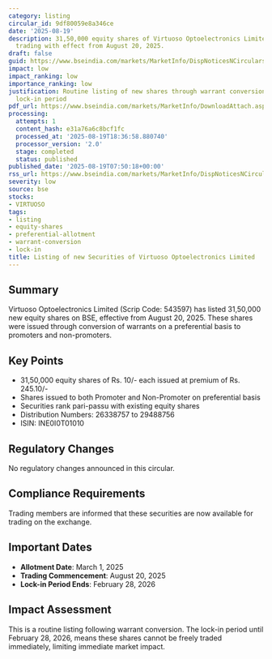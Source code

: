 ```yaml
---
category: listing
circular_id: 9df80059e8a346ce
date: '2025-08-19'
description: 31,50,000 equity shares of Virtuoso Optoelectronics Limited listed for
  trading with effect from August 20, 2025.
draft: false
guid: https://www.bseindia.com/markets/MarketInfo/DispNoticesNCirculars.aspx?Noticeid={7A6147E8-EB61-4D4D-9235-D4E7C6D1D197}&noticeno=20250819-12&dt=08/19/2025&icount=12&totcount=53&flag=0
impact: low
impact_ranking: low
importance_ranking: low
justification: Routine listing of new shares through warrant conversion with standard
  lock-in period
pdf_url: https://www.bseindia.com/markets/MarketInfo/DownloadAttach.aspx?id=20250819-12&attachedId=
processing:
  attempts: 1
  content_hash: e31a76a6c8bcf1fc
  processed_at: '2025-08-19T18:36:58.880740'
  processor_version: '2.0'
  stage: completed
  status: published
published_date: '2025-08-19T07:50:18+00:00'
rss_url: https://www.bseindia.com/markets/MarketInfo/DispNoticesNCirculars.aspx?Noticeid={7A6147E8-EB61-4D4D-9235-D4E7C6D1D197}&noticeno=20250819-12&dt=08/19/2025&icount=12&totcount=53&flag=0
severity: low
source: bse
stocks:
- VIRTUOSO
tags:
- listing
- equity-shares
- preferential-allotment
- warrant-conversion
- lock-in
title: Listing of new Securities of Virtuoso Optoelectronics Limited
---
```


## Summary

Virtuoso Optoelectronics Limited (Scrip Code: 543597) has listed 31,50,000 new equity shares on BSE, effective from August 20, 2025. These shares were issued through conversion of warrants on a preferential basis to promoters and non-promoters.

## Key Points

- 31,50,000 equity shares of Rs. 10/- each issued at premium of Rs. 245.10/-
- Shares issued to both Promoter and Non-Promoter on preferential basis
- Securities rank pari-passu with existing equity shares
- Distribution Numbers: 26338757 to 29488756
- ISIN: INE0I0T01010

## Regulatory Changes

No regulatory changes announced in this circular.

## Compliance Requirements

Trading members are informed that these securities are now available for trading on the exchange.

## Important Dates

- **Allotment Date**: March 1, 2025
- **Trading Commencement**: August 20, 2025
- **Lock-in Period Ends**: February 28, 2026

## Impact Assessment

This is a routine listing following warrant conversion. The lock-in period until February 28, 2026, means these shares cannot be freely traded immediately, limiting immediate market impact.